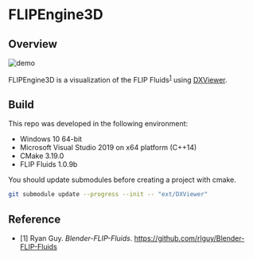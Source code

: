 # FLIPEngine3D
## Overview
![demo](docs/images/demo.gif)

FLIPEngine3D is a visualization of the FLIP Fluids<sup>[1](#footnote_1)</sup> using <A href="https://github.com/frostsim/DXViewer">DXViewer</A>.

## Build
This repo was developed in the following environment:
* Windows 10 64-bit
* Microsoft Visual Studio 2019 on x64 platform (C++14)
* CMake 3.19.0
* FLIP Fluids 1.0.9b

You should update submodules before creating a project with cmake.

```bash
git submodule update --progress --init -- "ext/DXViewer"
```

## Reference
* <a name="footnote_1">[1]</a> Ryan Guy. _Blender-FLIP-Fluids_. https://github.com/rlguy/Blender-FLIP-Fluids
